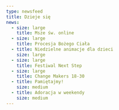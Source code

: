 ```yaml
---
type: newsfeed
title: Dzieje się
news:
  - size: large
    title: Msze św. online
  - size: large
    title: Procesja Bożego Ciała
  - title: Niedzielne animacje dla dzieci
    size: large
  - size: large
    title: Festiwal Next Step
  - size: large
    title: Change Makers 18-30
  - title: Pamiętajmy!
    size: medium
  - title: Adoracja w weekendy
    size: medium
---
```

